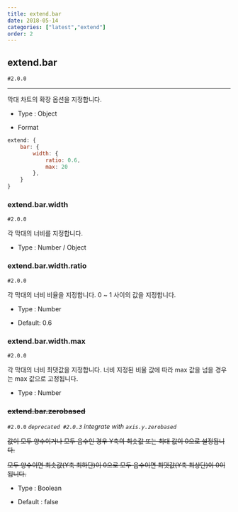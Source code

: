 ```yaml
---
title: extend.bar
date: 2018-05-14
categories: ["latest","extend"]
order: 2
---
```


## extend.bar 

 `#2.0.0`

---

막대 차트의 확장 옵션을 지정합니다.

* Type : Object

* Format
```javascript
extend: {
	bar: {
		width: {
			ratio: 0.6,
			max: 20
		},
	}
}
```

### extend.bar.width

`#2.0.0`

각 막대의 너비를 지정합니다. 

* Type : Number / Object


### extend.bar.width.ratio

`#2.0.0`

각 막대의 너비 비율을 지정합니다. 0 ~ 1 사이의 값을 지정합니다.

* Type : Number

* Default: 0.6

### extend.bar.width.max

`#2.0.0`

각 막대의 너비 최댓값을 지정합니다. 너비 지정된 비율 값에 따라 max 값을 넘을 경우는 max 값으로 고정됩니다.

* Type : Number


### ~~extend.bar.zerobased~~

`#2.0.0` _`deprecated #2.0.3`_ _integrate with `axis.y.zerobased`_

~~값이 모두 양수이거나 모두 음수인 경우 Y축의 최솟값 또는 최대 값이 0으로 설정됩니다.~~

~~모두 양수이면 최솟값(Y축 최하단)이 0으로 모두 음수이면 최댓값(Y축 최상단)이 0이 됩니다.~~

* Type : Boolean

* Default : false
